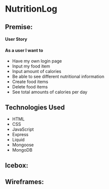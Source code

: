 # NutritionLog

<h2>Premise:</h2>
<h4>User Story</h4>
<h4>As a user I want to</h4>
<ul>
  <li>Have my own login page </li>
  <li>Input my food item </li>
  <li>Input amount of calories </li>
  <li>Be able to see different nutritional information </li>
  <li>Create food items </li>
  <li>Delete food items </li>
  <li>See total amounts of calories per day</li>
</ul>

<h2>Technologies Used</h2>
<ul>
  <li>HTML</li>
  <li>CSS</li>
  <li>JavaScript</li>
  <li>Express</li>
  <li>Liquid</li>
  <li>Mongoose</li>
  <li>MongoDB</li>
</ul>

<h2>Icebox:</h2>

<h2>Wireframes:</h2>
